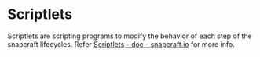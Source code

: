 # Scriptlets
Scriptlets are scripting programs to modify the behavior of each step of the snapcraft lifecycles.  Refer [Scriptlets - doc - snapcraft.io](https://forum.snapcraft.io/t/scriptlets/4892) for more info.

